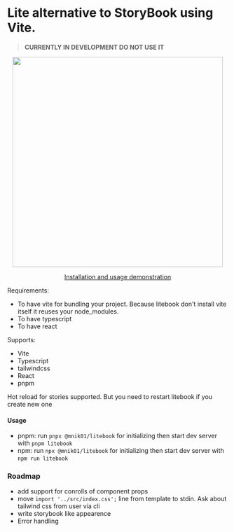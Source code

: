 # Lite alternative to StoryBook using Vite.

> **CURRENTLY IN DEVELOPMENT DO NOT USE IT**

<a href="https://youtu.be/9xDk2_tBvMA" target="_blank">
  <p align="center">
    <img src="https://i.postimg.cc/cLZhNyz1/image-2023-01-22-01-31-29.png" width="480" />
  </p>
</a>

<a href="https://youtu.be/9xDk2_tBvMA" target="_blank">
  <p align="center">Installation and usage demonstration</p>
</a>

Requirements:

- To have vite for bundling your project. Because litebook don't install vite itself it reuses your node_modules.
- To have typescript
- To have react

Supports:

- Vite
- Typescript
- tailwindcss 
- React
- pnpm

Hot reload for stories supported. But you need to restart litebook if you create new one

#### Usage

- pnpm: run `pnpx @mnik01/litebook` for initializing then start dev server with `pnpm litebook`
- npm: run `npx @mnik01/litebook` for initializing then start dev server with `npm run litebook`

### Roadmap

- add support for conrolls of component props
- move `import '../src/index.css';` line from template to stdin. Ask about tailwind css from user via cli
- write storybook like appearence
- Error handling
